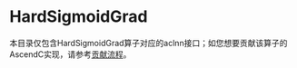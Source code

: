 # HardSigmoidGrad

本目录仅包含HardSigmoidGrad算子对应的aclnn接口；如您想要贡献该算子的AscendC实现，请参考[贡献流程](../../CONTRIBUTING.md)。
